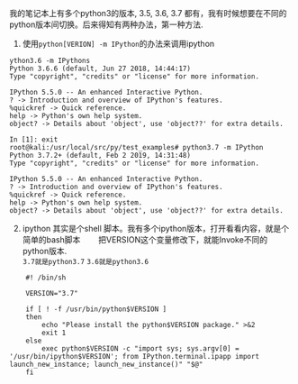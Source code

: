 我的笔记本上有多个python3的版本, 3.5, 3.6, 3.7  都有，我有时候想要在不同的python版本间切换。后来得知有两种办法，第一种方法.  


1. 使用`python[VERION] -m IPython`的办法来调用ipython  
```
ython3.6 -m IPythons
Python 3.6.6 (default, Jun 27 2018, 14:44:17)
Type "copyright", "credits" or "license" for more information.

IPython 5.5.0 -- An enhanced Interactive Python.
? -> Introduction and overview of IPython's features.
%quickref -> Quick reference.
help -> Python's own help system.
object? -> Details about 'object', use 'object??' for extra details.

In [1]: exit
root@kali:/usr/local/src/py/test_examples# python3.7 -m IPython
Python 3.7.2+ (default, Feb 2 2019, 14:31:48)
Type "copyright", "credits" or "license" for more information.

IPython 5.5.0 -- An enhanced Interactive Python.
? -> Introduction and overview of IPython's features.
%quickref -> Quick reference.
help -> Python's own help system.
object? -> Details about 'object', use 'object??' for extra details. 
```


2. ipython 其实是个shell 脚本。我有多个ipython版本，打开看看内容，就是个简单的bash脚本　　
把VERSION这个变量修改下，就能Invoke不同的python版本.  
`3.7就是python3.7`
`3.6就是python3.6`  
```
    #! /bin/sh

    VERSION="3.7"

    if [ ! -f /usr/bin/python$VERSION ]
    then
        echo "Please install the python$VERSION package." >&2
        exit 1
    else
        exec python$VERSION -c "import sys; sys.argv[0] = '/usr/bin/ipython$VERSION'; from IPython.terminal.ipapp import launch_new_instance; launch_new_instance()" "$@"
    fi

```